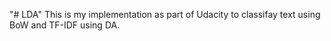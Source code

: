 "# LDA" 
This is my implementation as part of Udacity to classifay text using BoW and TF-IDF using DA. 
